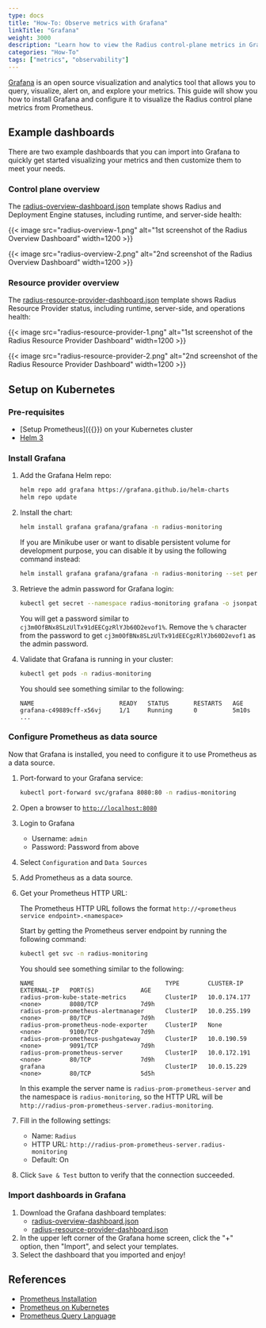```yaml
---
type: docs
title: "How-To: Observe metrics with Grafana"
linkTitle: "Grafana"
weight: 3000
description: "Learn how to view the Radius control-plane metrics in Grafana dashboards"
categories: "How-To"
tags: ["metrics", "observability"]
---
```


[Grafana](https://grafana.com/) is an open source visualization and analytics tool that allows you to query, visualize, alert on, and explore your metrics. This guide will show you how to install Grafana and configure it to visualize the Radius control plane metrics from Prometheus.

## Example dashboards

There are two example dashboards that you can import into Grafana to quickly get started visualizing your metrics and then customize them to meet your needs.

### Control plane overview

The [radius-overview-dashboard.json](https://raw.githubusercontent.com/radius-project/radius/main/grafana/radius-overview-dashboard.json) template shows Radius and Deployment Engine statuses, including runtime, and server-side health:

{{< image src="radius-overview-1.png" alt="1st screenshot of the Radius Overview Dashboard" width=1200 >}}<br/>

{{< image src="radius-overview-2.png" alt="2nd screenshot of the Radius Overview Dashboard" width=1200 >}}<br/>

### Resource provider overview

The [radius-resource-provider-dashboard.json](https://raw.githubusercontent.com/radius-project/radius/main/grafana/radius-resource-provider-dashboard.json) template shows Radius Resource Provider status, including runtime, server-side, and operations health:

{{< image src="radius-resource-provider-1.png" alt="1st screenshot of the Radius Resource Provider Dashboard" width=1200 >}}<br/>

{{< image src="radius-resource-provider-2.png" alt="2nd screenshot of the Radius Resource Provider Dashboard" width=1200 >}}<br/>

## Setup on Kubernetes

### Pre-requisites

- [Setup Prometheus]({{<ref prometheus.md>}}) on your Kubernetes cluster
- [Helm 3](https://helm.sh/)

### Install Grafana

1. Add the Grafana Helm repo:

   ```bash
   helm repo add grafana https://grafana.github.io/helm-charts
   helm repo update
   ```

1. Install the chart:

   ```bash
   helm install grafana grafana/grafana -n radius-monitoring
   ```

   If you are Minikube user or want to disable persistent volume for development purpose, you can disable it by using the following command instead:

   ```bash
   helm install grafana grafana/grafana -n radius-monitoring --set persistence.enabled=false
   ```

1. Retrieve the admin password for Grafana login:

   ```bash
   kubectl get secret --namespace radius-monitoring grafana -o jsonpath="{.data.admin-password}" | base64 --decode ; echo
   ```

   You will get a password similar to `cj3m0OfBNx8SLzUlTx91dEECgzRlYJb60D2evof1%`. Remove the `%` character from the password to get `cj3m0OfBNx8SLzUlTx91dEECgzRlYJb60D2evof1` as the admin password.

1. Validate that Grafana is running in your cluster:

   ```bash
   kubectl get pods -n radius-monitoring
   ```

   You should see something similar to the following:

   ```
   NAME                        READY   STATUS       RESTARTS   AGE
   grafana-c49889cff-x56vj     1/1     Running      0          5m10s
   ...
   ```

### Configure Prometheus as data source

Now that Grafana is installed, you need to configure it to use Prometheus as a data source.

1. Port-forward to your Grafana service:

   ```bash
   kubectl port-forward svc/grafana 8080:80 -n radius-monitoring
   ```

1. Open a browser to [`http://localhost:8080`](http://localhost:8080)

1. Login to Grafana
   - Username: `admin`
   - Password: Password from above

1. Select `Configuration` and `Data Sources`

1. Add Prometheus as a data source.

1. Get your Prometheus HTTP URL:

   The Prometheus HTTP URL follows the format `http://<prometheus service endpoint>.<namespace>`

   Start by getting the Prometheus server endpoint by running the following command:

   ```bash
   kubectl get svc -n radius-monitoring
   ```

   You should see something similar to the following:

   ```
   NAME                                     TYPE        CLUSTER-IP        EXTERNAL-IP   PORT(S)             AGE
   radius-prom-kube-state-metrics           ClusterIP   10.0.174.177      <none>        8080/TCP            7d9h
   radius-prom-prometheus-alertmanager      ClusterIP   10.0.255.199      <none>        80/TCP              7d9h
   radius-prom-prometheus-node-exporter     ClusterIP   None              <none>        9100/TCP            7d9h
   radius-prom-prometheus-pushgateway       ClusterIP   10.0.190.59       <none>        9091/TCP            7d9h
   radius-prom-prometheus-server            ClusterIP   10.0.172.191      <none>        80/TCP              7d9h
   grafana                                  ClusterIP   10.0.15.229       <none>        80/TCP              5d5h
   ```

   In this example the server name is `radius-prom-prometheus-server` and the namespace is `radius-monitoring`, so the HTTP URL will be `http://radius-prom-prometheus-server.radius-monitoring`.

1. Fill in the following settings:

   - Name: `Radius`
   - HTTP URL: `http://radius-prom-prometheus-server.radius-monitoring`
   - Default: On

1. Click `Save & Test` button to verify that the connection succeeded.

### Import dashboards in Grafana

1. Download the Grafana dashboard templates:
   - [radius-overview-dashboard.json](https://raw.githubusercontent.com/radius-project/radius/main/grafana/radius-overview-dashboard.json)
   - [radius-resource-provider-dashboard.json](https://raw.githubusercontent.com/radius-project/radius/main/grafana/radius-resource-provider-dashboard.json)
1. In the upper left corner of the Grafana home screen, click the "+" option, then "Import", and select your templates.
1. Select the dashboard that you imported and enjoy!

## References

- [Prometheus Installation](https://github.com/prometheus-community/helm-charts)
- [Prometheus on Kubernetes](https://github.com/coreos/kube-prometheus)
- [Prometheus Query Language](https://prometheus.io/docs/prometheus/latest/querying/basics/)
